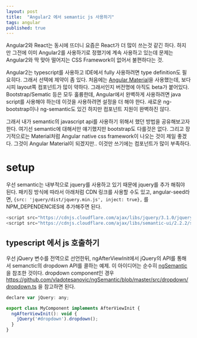 ```yaml
---
layout: post
title:  "Angular2 에서 semantic js 사용하기"
tags: angular
published: true
---
```


Angular2와 React는 동시에 뜨더니 요즘은 React가 더 많이 쓰는것 같긴 하다. 하지만 그전에 이미 Angular2를 사용하기로 정했기에 계속 사용하고 있는데 문제는 Angular2와 딱 맞아 떨어지는 CSS Framework이 없어서 불편하다는 것.

Angular2는 typescript를 사용하고 IDE에서 fully 사용하려면 type definition도 필요히다. 그래서 선택에 제약이 좀 있다.
처음에는 [Angular Material](https://material.angular.io/)을 사용했는데, 보다시피 layout쪽 컴포넌트가 많이 약하다. 그래서인지 버전명에 아직도 beta가 붙어있다.
Bootstrap/Sematic 등은 모두 훌륭한데, Angular에서 완벽하게 사용하려면 java script를 사용해야 하는데 이것을 사용하려면 설정을 더 해야 한다.
새로운 ng-bootstrap이나 ng-semantic도 있긴 하지만 컴포넌트 지원이 완벽하진 않다.

그래서 내가 semantic의 javascript api를 사용하기 위해서 했던 방법을 공유해보고자 한다. 여기선 semantic에 대해서만 얘기했지만 bootstrap도 다를것은 없다.
그리고 장기적으로는 Material처럼 Angular native css framework이 나오는 것이 제일 좋겠다. 그것이 Angular Material이 되겠지만.. 이것만 쓰기에는 컴포넌트가 많이 부족하다.

# setup

우선 semantic는 내부적으로 jquery를 사용하고 있기 때문에 jquery를 추가 해줘야 된다. 패키징 방식에 따라서 아래처럼 CDN 링크를 사용할 수도 있고,
angular-seed라면, `{src: 'jquery/dist/jquery.min.js', inject: true},` 를 NPM_DEPENDENCIES에 추가해주면 된다.

```js
<script src="https://cdnjs.cloudflare.com/ajax/libs/jquery/3.1.0/jquery.min.js"></script>
<script src="https://cdnjs.cloudflare.com/ajax/libs/semantic-ui/2.2.2/semantic.min.js"></script>
```

## typescript 에서 js 호출하기

우선 jQuery 변수를 전역으로 선언한뒤, ngAfterViewInit에서 jQuery의 API를 통해서 semanctic의 dropdown API를 콜하는 예제.
이 아이디어는 순수히 [ngSemantic](https://github.com/vladotesanovic/ngSemantic)을 참조한 것이다.
dropdown component인 경우 https://github.com/vladotesanovic/ngSemantic/blob/master/src/dropdown/dropdown.ts 을 참고하면 된다.

```js
declare var jQuery: any;

export class MyComponent implements AfterViewInit {
  ngAfterViewInit(): void {
    jQuery('#dropdown').dropdown();
  }
}
```

